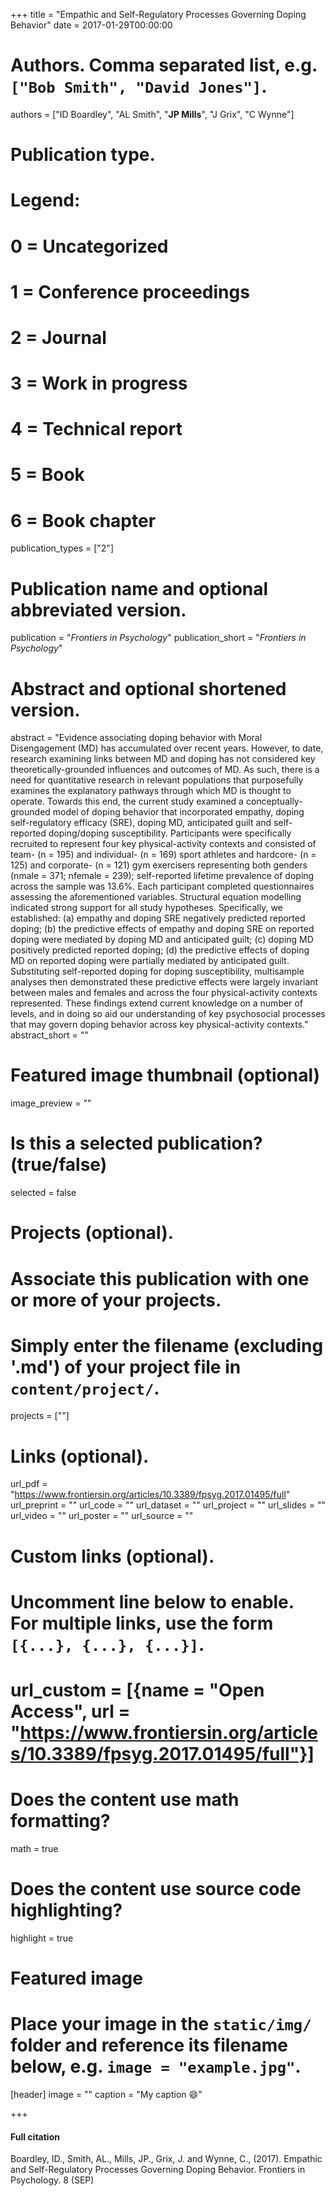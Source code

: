 +++
title = "Empathic and Self-Regulatory Processes Governing Doping Behavior"
date = 2017-01-29T00:00:00

# Authors. Comma separated list, e.g. `["Bob Smith", "David Jones"]`.
authors = ["ID Boardley", "AL Smith", "**JP Mills**",
 "J Grix", "C Wynne"]

# Publication type.
# Legend:
# 0 = Uncategorized
# 1 = Conference proceedings
# 2 = Journal
# 3 = Work in progress
# 4 = Technical report
# 5 = Book
# 6 = Book chapter
publication_types = ["2"]

# Publication name and optional abbreviated version.
publication = "*Frontiers in Psychology*"
publication_short = "*Frontiers in Psychology*"

# Abstract and optional shortened version.
abstract = "Evidence associating doping behavior with Moral Disengagement (MD) has accumulated over recent years. However, to date, research examining links between MD and doping has not considered key theoretically-grounded influences and outcomes of MD. As such, there is a need for quantitative research in relevant populations that purposefully examines the explanatory pathways through which MD is thought to operate. Towards this end, the current study examined a conceptually-grounded model of doping behavior that incorporated empathy, doping self-regulatory efficacy (SRE), doping MD, anticipated guilt and self-reported doping/doping susceptibility. Participants were specifically recruited to represent four key physical-activity contexts and consisted of team- (n = 195) and individual- (n = 169) sport athletes and hardcore- (n = 125) and corporate- (n = 121) gym exercisers representing both genders (nmale = 371; nfemale = 239); self-reported lifetime prevalence of doping across the sample was 13.6%. Each participant completed questionnaires assessing the aforementioned variables. Structural equation modelling indicated strong support for all study hypotheses. Specifically, we established: (a) empathy and doping SRE negatively predicted reported doping; (b) the predictive effects of empathy and doping SRE on reported doping were mediated by doping MD and anticipated guilt; (c) doping MD positively predicted reported doping; (d) the predictive effects of doping MD on reported doping were partially mediated by anticipated guilt. Substituting self-reported doping for doping susceptibility, multisample analyses then demonstrated these predictive effects were largely invariant between males and females and across the four physical-activity contexts represented. These findings extend current knowledge on a number of levels, and in doing so aid our understanding of key psychosocial processes that may govern doping behavior across key physical-activity contexts."
abstract_short = ""

# Featured image thumbnail (optional)
image_preview = ""

# Is this a selected publication? (true/false)
selected = false

# Projects (optional).
#   Associate this publication with one or more of your projects.
#   Simply enter the filename (excluding '.md') of your project file in `content/project/`.
   projects = [""]

# Links (optional).
url_pdf = "https://www.frontiersin.org/articles/10.3389/fpsyg.2017.01495/full"
url_preprint = ""
url_code = ""
url_dataset = ""
url_project = ""
url_slides = ""
url_video = ""
url_poster = ""
url_source = ""

# Custom links (optional).
#   Uncomment line below to enable. For multiple links, use the form `[{...}, {...}, {...}]`.
#   url_custom = [{name = "Open Access", url = "https://www.frontiersin.org/articles/10.3389/fpsyg.2017.01495/full"}]

# Does the content use math formatting?
math = true

# Does the content use source code highlighting?
highlight = true

# Featured image
# Place your image in the `static/img/` folder and reference its filename below, e.g. `image = "example.jpg"`.
[header]
image = ""
caption = "My caption :smile:"

+++

#### Full citation
Boardley, ID., Smith, AL., Mills, JP., Grix, J. and Wynne, C., (2017). Empathic and Self-Regulatory Processes Governing Doping Behavior. Frontiers in Psychology. 8 (SEP)

